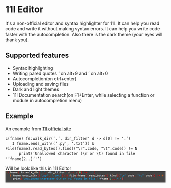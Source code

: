 # 11l Editor
It's a non-official editor and syntax highlighter for 11l. It can help you read code and write it without making syntax errors. It can help you write code faster with the autocompletion. Also there is the dark theme (your eyes will thank you).
## Supported features
- Syntax highlighting
- Writing pared quotes ‘ on alt+9 and ’ on alt+0
- Autocompletion(on ctrl+enter)
- Uploading and saving files
- Dark and light themes
- 11l Documentation search(on F1+Enter, while selecting a function or module in autocompletion menu)
## Example
An example from [11l official site](http://11l-lang.org/)
```
L(fname) fs:walk_dir(‘.’, dir_filter' d -> d[0] != ‘.’)
   I fname.ends_with((‘.py’, ‘.txt’)) & File(fname).read_bytes().find(("\r".code, "\t".code)) != N
      print(‘Unallowed character (\r or \t) found in file '’fname[2..]‘'’)
```
Will be look like this in 11l Editor
!["Highlighted code example"](resources/11leditor.png "Highlighted code example")
